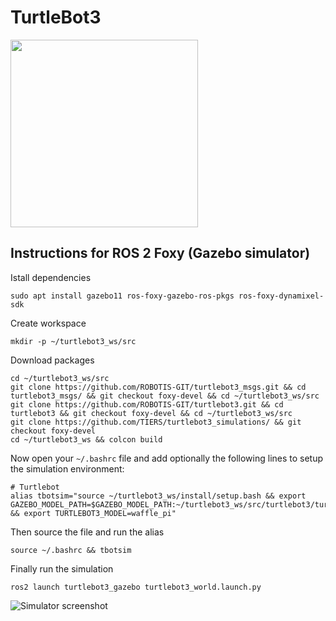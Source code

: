 # TurtleBot3
<img src="https://github.com/ROBOTIS-GIT/emanual/blob/master/assets/images/platform/turtlebot3/logo_turtlebot3.png" width="300">  


## Instructions for ROS 2 Foxy (Gazebo simulator)

Istall dependencies
```
sudo apt install gazebo11 ros-foxy-gazebo-ros-pkgs ros-foxy-dynamixel-sdk
```

Create workspace
```
mkdir -p ~/turtlebot3_ws/src
```

Download packages
```
cd ~/turtlebot3_ws/src
git clone https://github.com/ROBOTIS-GIT/turtlebot3_msgs.git && cd turtlebot3_msgs/ && git checkout foxy-devel && cd ~/turtlebot3_ws/src
git clone https://github.com/ROBOTIS-GIT/turtlebot3.git && cd turtlebot3 && git checkout foxy-devel && cd ~/turtlebot3_ws/src
git clone https://github.com/TIERS/turtlebot3_simulations/ && git checkout foxy-devel
cd ~/turtlebot3_ws && colcon build
```

Now open your `~/.bashrc` file and add optionally the following lines to setup the simulation environment:
```
# Turtlebot
alias tbotsim="source ~/turtlebot3_ws/install/setup.bash && export GAZEBO_MODEL_PATH=$GAZEBO_MODEL_PATH:~/turtlebot3_ws/src/turtlebot3/turtlebot3_simulations/turtlebot3_gazebo/models && export TURTLEBOT3_MODEL=waffle_pi"
```

Then source the file and run the alias
```
source ~/.bashrc && tbotsim
```

Finally run the simulation
```
ros2 launch turtlebot3_gazebo turtlebot3_world.launch.py
```

![Simulator screenshot](./sim.png)
